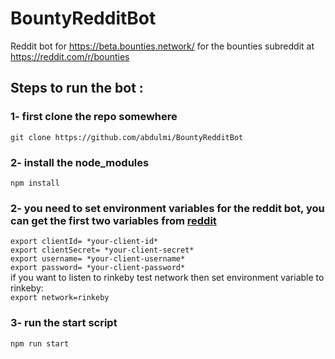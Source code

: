 # BountyRedditBot
Reddit bot for https://beta.bounties.network/ for the bounties subreddit at https://reddit.com/r/bounties

## Steps to run the bot : 
### 1- first clone the repo somewhere 
`git clone https://github.com/abdulmi/BountyRedditBot` 
### 2- install the node_modules
`npm install`
### 2- you need to set environment variables for the reddit bot, you can get the first two variables from [reddit](https://www.reddit.com/prefs/apps/) 
`export clientId= *your-client-id*`  
`export clientSecret= *your-client-secret*`  
`export username= *your-client-username*`  
`export password= *your-client-password*`  
if you want to listen to rinkeby test network then set environment variable to rinkeby:   
`export network=rinkeby`  

### 3- run the start script
`npm run start`  

